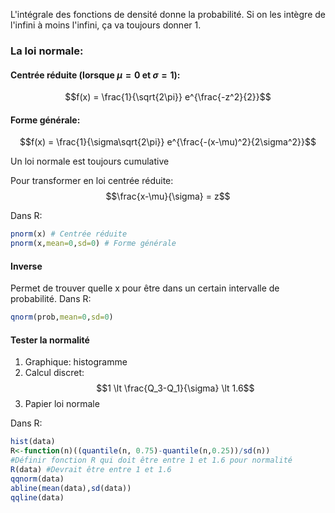 L'intégrale des fonctions de densité donne la probabilité. Si on les intègre de l'infini à moins l'infini, ça va toujours donner 1. 

### La loi normale:

#### Centrée réduite (lorsque $\mu = 0$ et $\sigma = 1$):
$$f(x) = \frac{1}{\sqrt{2\pi}} e^{\frac{-z^2}{2}}$$

#### Forme générale:
$$f(x) = \frac{1}{\sigma\sqrt{2\pi}} e^{\frac{-(x-\mu)^2}{2\sigma^2}}$$

Un loi normale est toujours cumulative

Pour transformer en loi centrée réduite:
$$\frac{x-\mu}{\sigma} = z$$

Dans R: 
```r
pnorm(x) # Centrée réduite
pnorm(x,mean=0,sd=0) # Forme générale
```
#### Inverse
Permet de trouver quelle x pour être dans un certain intervalle de probabilité.
Dans R: 
```r
qnorm(prob,mean=0,sd=0)
```
#### Tester la normalité
1. Graphique: histogramme
2. Calcul discret:
$$1 \lt \frac{Q_3-Q_1}{\sigma} \lt 1.6$$
3. Papier loi normale

Dans R:
```r
hist(data)
R<-function(n)((quantile(n, 0.75)-quantile(n,0.25))/sd(n))
#Définir fonction R qui doit être entre 1 et 1.6 pour normalité
R(data) #Devrait être entre 1 et 1.6
qqnorm(data)
abline(mean(data),sd(data)) 
qqline(data)
```
